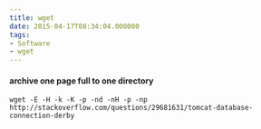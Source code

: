 ```yaml
---
title: wget
date: 2015-04-17T08:34:04.000000
tags: 
- Software
- wget
---
```



#### archive one page full to one directory

    wget -E -H -k -K -p -nd -nH -p -np http://stackoverflow.com/questions/29681631/tomcat-database-connection-derby
